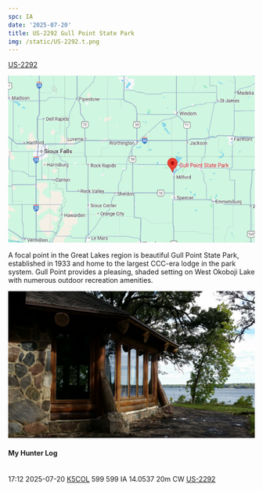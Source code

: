 ```yaml
---
spc: IA
date: '2025-07-20'
title: US-2292 Gull Point State Park
img: /static/US-2292.t.png
---
```




[US-2292](https://pota.app/#/park/US-2292)

![](/static/US-2292map.png)

A focal point in the Great Lakes region is beautiful Gull Point State Park, established in 1933 and home to the largest CCC-era lodge in the park system. Gull Point provides a pleasing, shaded setting on West Okoboji Lake with numerous outdoor recreation amenities.

![](/static/US-2292.png)

#### My Hunter Log

<BR>17:12	2025-07-20	[K5COL](https://qrz.com/db/K5COL)	599	599	IA	14.0537	20m	CW	[US-2292](https://pota.app/#/park/US-2292)